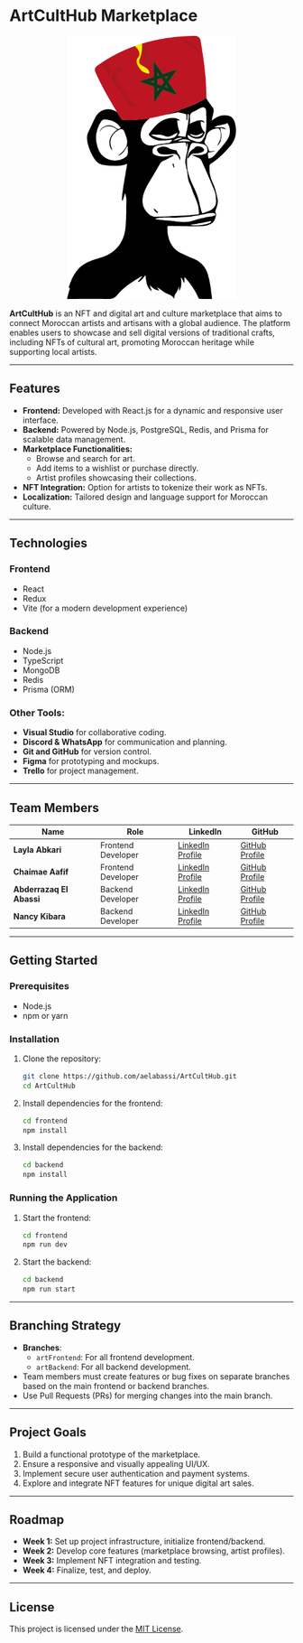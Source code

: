 # **ArtCultHub Marketplace**

<p align="center">
  <img src="https://github.com/aelabassi/ArtCultHub/blob/main/frontend/src/assets/logo-ach.png" alt="ArtCultHub Logo" width="300">
</p>

**ArtCultHub** is an NFT and digital art and culture marketplace that aims to connect Moroccan artists and artisans with a global audience. The platform enables users to showcase and sell digital versions of traditional crafts, including NFTs of cultural art, promoting Moroccan heritage while supporting local artists.

---

## **Features**

- **Frontend:** Developed with React.js for a dynamic and responsive user interface.
- **Backend:** Powered by Node.js, PostgreSQL, Redis, and Prisma for scalable data management.
- **Marketplace Functionalities:** 
  - Browse and search for art.
  - Add items to a wishlist or purchase directly.
  - Artist profiles showcasing their collections.
- **NFT Integration:** Option for artists to tokenize their work as NFTs.
- **Localization:** Tailored design and language support for Moroccan culture.

---

## Technologies
### **Frontend**
- React
- Redux
- Vite (for a modern development experience)

### **Backend**
- Node.js
- TypeScript
- MongoDB
- Redis
- Prisma (ORM)

### **Other Tools:**
- **Visual Studio** for collaborative coding.
- **Discord & WhatsApp** for communication and planning.
- **Git and GitHub** for version control.
- **Figma** for prototyping and mockups.
- **Trello** for project management.

---

## Team Members
| Name              | Role                   | LinkedIn                                      | GitHub                                       |
|-------------------|------------------------|----------------------------------------------|---------------------------------------------|
| **Layla Abkari**  | Frontend Developer     | [LinkedIn Profile](https://www.linkedin.com/in/layla-abkari-5505301a3/) | [GitHub Profile](https://github.com/Lelaabk) |
| **Chaimae Aafif** | Frontend Developer     | [LinkedIn Profile](https://www.linkedin.com/in/aafif-chaimae-911372150/)                        | [GitHub Profile](https://github.com/blackpearlRZ)                         |
| **Abderrazaq El Abassi** | Backend Developer       | [LinkedIn Profile](https://www.linkedin.com/in/el-abassi-abderrazaq/) | [GitHub Profile](https://github.com/aelabassi) |
| **Nancy Kibara** | Backend Developer       | [LinkedIn Profile](https://www.linkedin.com/in/nancy-kibara952595/)                        | [GitHub Profile](https://github.com/nancie6695)                         |

---

## Getting Started
### Prerequisites
- Node.js
- npm or yarn

### Installation
1. Clone the repository:
   ```bash
   git clone https://github.com/aelabassi/ArtCultHub.git
   cd ArtCultHub
   ```

2. Install dependencies for the frontend:
   ```bash
   cd frontend
   npm install
   ```

3. Install dependencies for the backend:
   ```bash
   cd backend
   npm install
   ```

### Running the Application
1. Start the frontend:
   ```bash
   cd frontend
   npm run dev
   ```

2. Start the backend:
   ```bash
   cd backend
   npm run start
   ```

---

## **Branching Strategy**

- **Branches**:  
  - `artFrontend`: For all frontend development.  
  - `artBackend`: For all backend development.  
- Team members must create features or bug fixes on separate branches based on the main frontend or backend branches.
- Use Pull Requests (PRs) for merging changes into the main branch.

---

## Project Goals
1. Build a functional prototype of the marketplace.
2. Ensure a responsive and visually appealing UI/UX.
3. Implement secure user authentication and payment systems.
4. Explore and integrate NFT features for unique digital art sales.

---

## Roadmap
- **Week 1:** Set up project infrastructure, initialize frontend/backend.
- **Week 2:** Develop core features (marketplace browsing, artist profiles).
- **Week 3:** Implement NFT integration and testing.
- **Week 4:** Finalize, test, and deploy.

---

## License
This project is licensed under the [MIT License](LICENSE).
